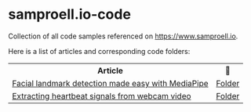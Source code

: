 # samproell.io-code
Collection of all code samples referenced on https://www.samproell.io.

Here is a list of articles and corresponding code folders:

<table>
  <th>Article</th>
  <th>📂</th>
  <tr>
    <td> <a href="https://www.samproell.io/posts/yarppg/yarppg-face-detection-with-mediapipe/">Facial landmark detection made easy with MediaPipe</a>
    </td>
    <td>
    <a href="posts/yarppg/yarppg-face-detection-with-mediapipe/">Folder</a>
    </td>
  </tr>
  <tr>
    <td>
      <a href="https://www.samproell.io/posts/yarppg/yarppg-extract-heartbeat-signals/">
        Extracting heartbeat signals from webcam video
      </a>
    </td>
    <td>
    <a href="posts/yarppg/yarppg-extract-heartbeat-signals/">Folder</a>
    </td>
  </tr>
</table>